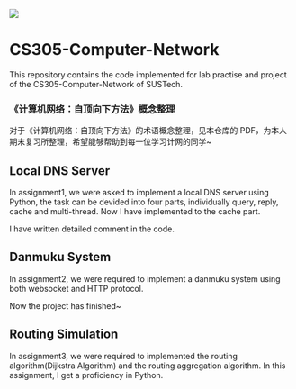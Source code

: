 ![](https://img.shields.io/apm/l/vim-mode)

# CS305-Computer-Network

This repository contains the code implemented for lab practise and project of the CS305-Computer-Network of SUSTech.

### 《计算机网络：自顶向下方法》概念整理

对于《计算机网络：自顶向下方法》的术语概念整理，见本仓库的 PDF，为本人期末复习所整理，希望能够帮助到每一位学习计网的同学~

## Local DNS Server

In  assignment1, we were asked to implement a local DNS server using Python, the task can be devided into four parts, individually query, reply, cache and multi-thread. Now I have implemented to the cache part.

I have written detailed comment in the code.

## Danmuku System

In assignment2, we were required to implement a danmuku system using both websocket and HTTP protocol.

Now the project has finished~

## Routing Simulation
In assignment3, we were required to implemented the routing algorithm(Dijkstra Algorithm) and the routing aggregation algorithm.
In this assignment, I get a proficiency in Python.
